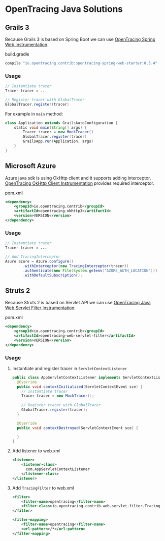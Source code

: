 # OpenTracing Java Solutions

## Grails 3

Because Grails 3 is based on Spring Boot we can use 
[OpenTracing Spring Web instrumentation](https://github.com/opentracing-contrib/java-spring-web).

build.gradle
```groovy
compile "io.opentracing.contrib:opentracing-spring-web-starter:0.3.4"
``` 

### Usage
```groovy
// Instantiate tracer
Tracer tracer = ...

// Register tracer with GlobalTracer
GlobalTracer.register(tracer)
```

For example in `main` method:
```groovy
class Application extends GrailsAutoConfiguration {
    static void main(String[] args) {
        Tracer tracer = new MockTracer()
        GlobalTracer.register(tracer)
        GrailsApp.run(Application, args)
    }
}
```

## Microsoft Azure

Azure java sdk is using OkHttp client and it supports adding interceptor.   
[OpenTracing OkHttp Client Instrumentation](https://github.com/opentracing-contrib/java-okhttp)
provides required interceptor. 

pom.xml
```xml
<dependency>
    <groupId>io.opentracing.contrib</groupId>
    <artifactId>opentracing-okhttp3</artifactId>
    <version>VERSION</version>
</dependency>
```

### Usage
```java
// Instantiate tracer
Tracer tracer = ...

// Add TracingInterceptor
Azure azure = Azure.configure()
        .withInterceptor(new TracingInterceptor(tracer))
        .authenticate(new File(System.getenv("AZURE_AUTH_LOCATION")))
        .withDefaultSubscription();
```

## Struts 2

Because Struts 2 is based on Servlet API we can use
[OpenTracing Java Web Servlet Filter Instrumentation](https://github.com/opentracing-contrib/java-web-servlet-filter)

pom.xml
```xml
<dependency>
    <groupId>io.opentracing.contrib</groupId>
    <artifactId>opentracing-web-servlet-filter</artifactId>
    <version>VERSION</version>
</dependency>
```

### Usage
1. Instantiate and register tracer in `ServletContextListener`
    ```java
    public class AppServletContextListener implements ServletContextListener {
      @Override
      public void contextInitialized(ServletContextEvent sce) {
        // Instantiate tracer
        Tracer tracer = new MockTracer();
        
        // Register tracer with GlobalTracer
        GlobalTracer.register(tracer);
      }
    
      @Override
      public void contextDestroyed(ServletContextEvent sce) {
    
      }
    }
    ```
2. Add listener to web.xml
    ```xml
    <listener>
        <listener-class>
          com.AppServletContextListener
        </listener-class>
    </listener>
    ```
3. Add `TracingFilter` to web.xml 
    ```xml
    <filter>
        <filter-name>opentracing</filter-name>
        <filter-class>io.opentracing.contrib.web.servlet.filter.TracingFilter</filter-class>
    </filter>
    
    <filter-mapping>
        <filter-name>opentracing</filter-name>
        <url-pattern>/*</url-pattern>
    </filter-mapping>
    ```